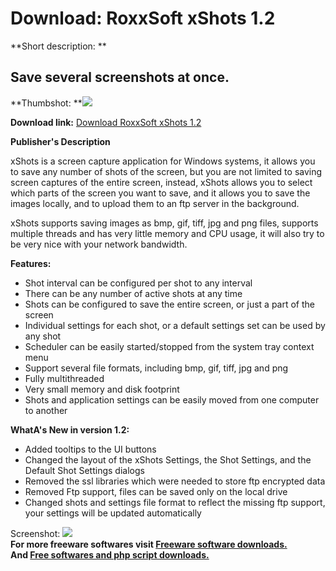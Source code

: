 # Download: RoxxSoft xShots 1.2

**Short description: **

## Save several screenshots at once.

  
**Thumbshot: **![](http://www.freewarefiles.com/screenshot/rxsftxshot_md.jpg)   
  
**Download link:** [Download RoxxSoft xShots 1.2](http://freesoftwares.boysofts.com/RoxxSoft-xShots_program_52115.html)  
  

**Publisher's Description**  
  

xShots is a screen capture application for Windows systems, it allows you to
save any number of shots of the screen, but you are not limited to saving
screen captures of the entire screen, instead, xShots allows you to select
which parts of the screen you want to save, and it allows you to save the
images locally, and to upload them to an ftp server in the background.

xShots supports saving images as bmp, gif, tiff, jpg and png files, supports
multiple threads and has very little memory and CPU usage, it will also try to
be very nice with your network bandwidth.

**Features:**

  * Shot interval can be configured per shot to any interval 
  * There can be any number of active shots at any time 
  * Shots can be configured to save the entire screen, or just a part of the screen 
  * Individual settings for each shot, or a default settings set can be used by any shot 
  * Scheduler can be easily started/stopped from the system tray context menu 
  * Support several file formats, including bmp, gif, tiff, jpg and png 
  * Fully multithreaded 
  * Very small memory and disk footprint 
  * Shots and application settings can be easily moved from one computer to another 

**WhatA's New in version 1.2:**

  * Added tooltips to the UI buttons 
  * Changed the layout of the xShots Settings, the Shot Settings, and the Default Shot Settings dialogs 
  * Removed the ssl libraries which were needed to store ftp encrypted data 
  * Removed Ftp support, files can be saved only on the local drive 
  * Changed shots and settings file format to reflect the missing ftp support, your settings will be updated automatically 

  
  
Screenshot: ![](http://www.freewarefiles.com/screenshot/rxsftxshot.jpg)  
**For more freeware softwares visit [Freeware software downloads.](http://freesoftwares.boysofts.com/)**   
**And [Free softwares and php script downloads.](http://www.boysofts.com/)**

